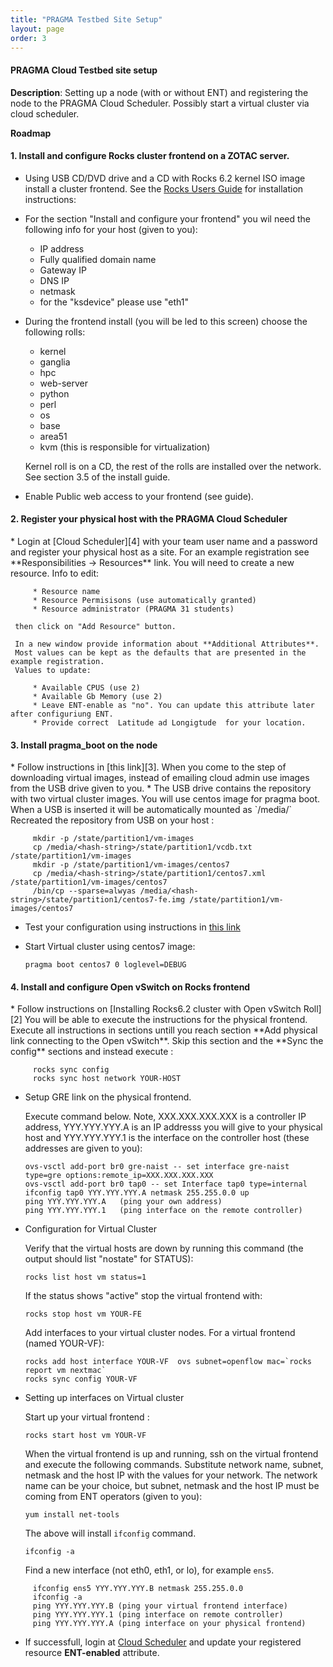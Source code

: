 ```yaml
---
title: "PRAGMA Testbed Site Setup"
layout: page
order: 3
---
```


<div class="border">
  <h4>PRAGMA Cloud Testbed site setup</h4>
</div>

**Description**: Setting up a node (with or without ENT) and registering the node to the PRAGMA Cloud
Scheduler. Possibly start a virtual cluster via cloud scheduler.

**Roadmap**

<h4><span class="strongword">1. Install and configure Rocks cluster frontend on a ZOTAC server.  </span></h4>

   * Using USB CD/DVD drive and a CD with Rocks 6.2 kernel ISO image install a
      cluster frontend. See the [Rocks Users Guide][1] for installation instructions:

   * For the section "Install and configure your frontend" you wil need the
     following info for your host (given to you):

     * IP address
     * Fully qualified domain name 
     * Gateway IP
     * DNS IP
     * netmask
     * for the "ksdevice" please use "eth1"

   * During the frontend install (you will be led to this screen) choose the following rolls:
 
     * kernel 
     * ganglia
     * hpc
     * web-server
     * python
     * perl
     * os
     * base
     * area51
     * kvm (this is responsible for virtualization)
     
     Kernel roll is on a CD, the rest of the rolls are installed over the network. 
     See section 3.5 of the install guide.

   * Enable Public web access to your frontend (see guide).

<h4><span class="strongword">2. Register your physical host with the PRAGMA Cloud Scheduler </span></h4>
   * Login at [Cloud Scheduler][4] with your team  user name and a password
     and register your physical host as a site. For an example registration
     see  **Responsibilities -> Resources** link. You will need to create a
     new resource. Info to edit:

         * Resource name
         * Resource Permisisons (use automatically granted)
         * Resource administrator (PRAGMA 31 students) 

     then click on "Add Resource" button. 

     In a new window provide information about **Additional Attributes**.
     Most values can be kept as the defaults that are presented in the example registration.
     Values to update:

         * Available CPUS (use 2)
         * Available Gb Memory (use 2)
         * Leave ENT-enable as "no". You can update this attribute later after configuriung ENT.
         * Provide correct  Latitude ad Longigtude  for your location.

<!--
<h4><span class="strongword">3. Create a vritual cluster</span></h4>
   * For the completion of this step you will need to install a virtual cluster
     on your physical frontend. For the virtual cluster you are given an IP
     and FQDN. A firt part of FQDN is the HOSTNAME (substitute your values in the commands below).
     Here is a set of commands to execute to create a virtual cluster:

         rocks add cluster IP 0 fe-name=HOSTNAME (creates needed info in rocks database)
         rocks set host vm HOSTNAME  mem=2048 (set 2Gb of memory for virtual frontend)
         rocks list host vm  (check that VM info is setup in the rocks database)
         rocks start host vm HOSTNAME   (start VM and its installation)

     Then start virtual maanger with :
        
         virt-manger

     In the virt-manager GUI window double click on the icon that represents
     your host name. This will open a new GUI window  and you can start
     installation similar to what you did for the physical frontend. 
     Choose all the rolls you did for the physical frontend except "kvm".
     After the installation is complete you  will see the icon with the name
	 of your virtual forntend and "Shutoff" status. 
	 
	 To start the virtual frontend after the install:

	     rocks start host vm HOSTNAME
	 
	 Once virtual frontend is jup and running and you can "ping" it,  ssh to your virtual frontend.
-->

<h4><span class="strongword">3. Install pragma_boot on the node </span></h4>
   * Follow instructions in [this link][3]. When you come to the step of
     downloading virtual images, instead of emailing cloud admin use images from
     the USB drive given to you.  
   * The USB drive contains the repository with two virtual
     cluster images. You will use centos image for pragma boot.
     When a USB is inserted it will be automatically mounted as `/media/<hash-string>`
     Recreated the repository from USB on your host :
        
         mkdir -p /state/partition1/vm-images
         cp /media/<hash-string>/state/partition1/vcdb.txt /state/partition1/vm-images
         mkdir -p /state/partition1/vm-images/centos7
         cp /media/<hash-string>/state/partition1/centos7.xml /state/partition1/vm-images/centos7
         /bin/cp --sparse=alwyas /media/<hash-string>/state/partition1/centos7-fe.img /state/partition1/vm-images/centos7
   * Test your configuration using instructions in [this link][3]
   * Start Virtual cluster using centos7 image:

         pragma boot centos7 0 loglevel=DEBUG


<h4><span class="strongword">4. Install and configure Open vSwitch on Rocks frontend </span></h4>
   * Follow instructions on [Installing Rocks6.2 cluster with Open vSwitch Roll][2]
     You will be able to execute the instructions for the physical frontend.
     Execute all instructions in sections untill  you reach section
     **Add physical link connecting to the Open vSwitch**. Skip this section and
     the **Sync the config** sections and instead execute :

	     rocks sync config 
	     rocks sync host network YOUR-HOST

   * Setup GRE link on the physical frontend. 

     Execute command below. Note, XXX.XXX.XXX.XXX is a
     controller IP address, YYY.YYY.YYY.A is an IP addresss you will give to your physical host 
     and YYY.YYY.YYY.1 is the interface on the controller host (these addresses are given to you):

         ovs-vsctl add-port br0 gre-naist -- set interface gre-naist type=gre options:remote_ip=XXX.XXX.XXX.XXX
         ovs-vsctl add-port br0 tap0 -- set Interface tap0 type=internal
         ifconfig tap0 YYY.YYY.YYY.A netmask 255.255.0.0 up
         ping YYY.YYY.YYY.A   (ping your own address)
         ping YYY.YYY.YYY.1   (ping interface on the remote controller)
 
   * Configuration for Virtual Cluster

     Verify that the virtual hosts are down by running this command (the
     output should list "nostate" for STATUS):

         rocks list host vm status=1

     If the status shows "active" stop the virtual frontend with:

         rocks stop host vm YOUR-FE

     Add interfaces to your virtual cluster nodes. For a virtual frontend (named YOUR-VF):

         rocks add host interface YOUR-VF  ovs subnet=openflow mac=`rocks report vm nextmac`
         rocks sync config YOUR-VF

   * Setting up interfaces on Virtual cluster

     Start up your virtual frontend :

         rocks start host vm YOUR-VF

     When the virtual frontend is up and running, ssh on the virtual frontend
     and execute the following commands. Substitute network name, subnet, netmask and
     the host IP with the values for your network. The network name can be your
     choice, but subnet, netmask and the host IP must be coming from ENT
     operators (given to you):

         yum install net-tools
    
     The above will install `ifconfig` command.

         ifconfig -a

     Find a new interface (not eth0, eth1, or lo), for example `ens5`.

<!--
         rocks add  network vopenflow subnet=YYY.YYY.0.0 netmask=255.255.0.0
         rocks add host interface localhost eth2 subnet=vopenflow ip=YYY.YYY.YYY.B
         rocks sync config
         rocks sync host network localhost
-->
         ifconfig ens5 YYY.YYY.YYY.B netmask 255.255.0.0
         ifconfig -a
         ping YYY.YYY.YYY.B (ping your virtual frontend interface)
         ping YYY.YYY.YYY.1 (ping interface on remote controller)
         ping YYY.YYY.YYY.A (ping interface on your physical frontend)
   

   * If successfull, login at [Cloud Scheduler][1] and update your registered
     resource **ENT-enabled** attribute.

[1]: http://rocksclusters.github.io/docs/guides.html 
[2]: https://github.com/pragmagrid/pragma_ent/wiki/Installing-Rocks6.2-cluster-with-Open-vSwitch-Roll
[3]: https://github.com/pragmagrid/pragma_boot
[4]: http://fiji.rocksclusters.org/cloud-scheduler
